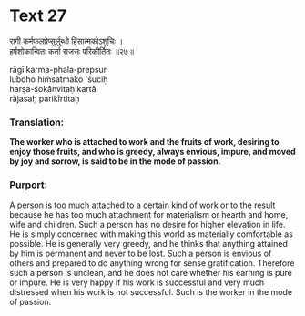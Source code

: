 # Text 27

रागी कर्मफलप्रेप्सुर्लुब्धो हिंसात्मकोऽशुचिः ।  
हर्षशोकान्वितः कर्ता राजसः परिकीर्तितः ॥२७॥

rāgī karma-phala-prepsur  
lubdho hiḿsātmako 'śuciḥ  
harṣa-śokānvitaḥ kartā  
rājasaḥ parikīrtitaḥ



### Translation:

**The worker who is attached to work and the fruits of work, desiring to enjoy those fruits, and who is greedy, always envious, impure, and moved by joy and sorrow, is said to be in the mode of passion.**

### Purport:

A person is too much attached to a certain kind of work or to the result because he has too much attachment for materialism or hearth and home, wife and children. Such a person has no desire for higher elevation in life. He is simply concerned with making this world as materially comfortable as possible. He is generally very greedy, and he thinks that anything attained by him is permanent and never to be lost. Such a person is envious of others and prepared to do anything wrong for sense gratification. Therefore such a person is unclean, and he does not care whether his earning is pure or impure. He is very happy if his work is successful and very much distressed when his work is not successful. Such is the worker in the mode of passion.